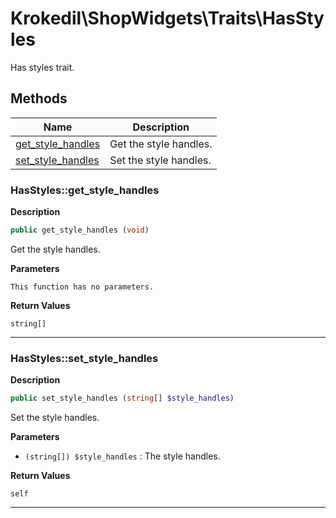 # Krokedil\ShopWidgets\Traits\HasStyles  

Has styles trait.





## Methods

| Name | Description |
|------|-------------|
|[get_style_handles](#hasstylesget_style_handles)|Get the style handles.|
|[set_style_handles](#hasstylesset_style_handles)|Set the style handles.|




### HasStyles::get_style_handles  

**Description**

```php
public get_style_handles (void)
```

Get the style handles. 

 

**Parameters**

`This function has no parameters.`

**Return Values**

`string[]`




<hr />


### HasStyles::set_style_handles  

**Description**

```php
public set_style_handles (string[] $style_handles)
```

Set the style handles. 

 

**Parameters**

* `(string[]) $style_handles`
: The style handles.  

**Return Values**

`self`




<hr />

